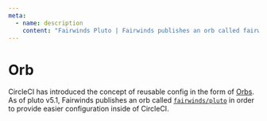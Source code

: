 ```yaml
---
meta:
  - name: description
    content: "Fairwinds Pluto | Fairwinds publishes an orb called fairwinds/pluto to provide easier configuration inside of CircleCI."
---
```

# Orb

CircleCI has introduced the concept of reusable config in the form of [Orbs](https://circleci.com/orbs/).  As of pluto v5.1, Fairwinds publishes an orb called [`fairwinds/pluto`](https://circleci.com/orbs/registry/orb/fairwinds/pluto) in order to provide easier configuration inside of CircleCI.

